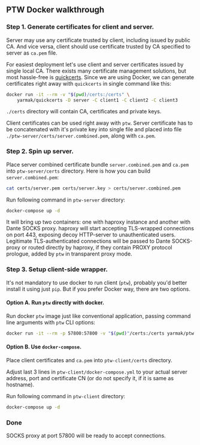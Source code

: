 ## PTW Docker walkthrough

### Step 1. Generate certificates for client and server.

Server may use any certificate trusted by client, including issued by public CA. And vice versa, client should use certificate trusted by CA specified to server as `ca.pem` file.

For easiest deployment let's use client and server certificates issued by single local CA. There exists many certificate management solutions, but most hassle-free is [quickcerts](https://github.com/Snawoot/quickcerts). Since we are using Docker, we can generate certificates right away with `quickcerts` in single command like this:

```sh
docker run -it --rm -v "$(pwd)/certs:/certs" \
    yarmak/quickcerts -D server -C client1 -C client2 -C client3
```

`./certs` directory will contain CA, certificates and private keys.

Client certificates can be used right away with `ptw`. Server certificate has to be concatenated with it's private key into single file and placed into file `./ptw-server/certs/server.combined.pem`, along with `ca.pem`.

### Step 2. Spin up server.

Place server combined certificate bundle `server.combined.pem` and `ca.pem` into `ptw-server/certs` directory. Here is how you can build `server.combined.pem`:

```sh
cat certs/server.pem certs/server.key > certs/server.combined.pem
```

Run following command in `ptw-server` directory:

```sh
docker-compose up -d
```

It will bring up two containers: one with haproxy instance and another with Dante SOCKS proxy. haproxy will start accepting TLS-wrapped connections on port 443, exposing decoy HTTP-server to unauthenticated users. Legitimate TLS-authenticated connections will be passed to Dante SOCKS-proxy or routed directly by haproxy, if they contain PROXY protocol prologue, added by `ptw` in transparent proxy mode.

### Step 3. Setup client-side wrapper.

It's not mandatory to use docker to run client (`ptw`), probably you'd better install it using just `pip`. But if you prefer Docker way, there are two options.

#### Option A. Run `ptw` directly with docker.

Run docker `ptw` image just like conventional application, passing command line arguments with `ptw` CLI options:

```sh
docker run -it --rm -p 57800:57800 -v "$(pwd)"/certs:/certs yarmak/ptw -c /certs/client.pem -k /certs/client.key -C /certs/ca.pem --tls-servername server server-address.tld 443
```

#### Option B. Use `docker-compose`.

Place client certificates and `ca.pem` into `ptw-client/certs` directory.

Adjust last 3 lines in `ptw-client/docker-compose.yml` to your actual server address, port and certificate CN (or do not specify it, if it is same as hostname).

Run following command in `ptw-client` directory:

```sh
docker-compose up -d
```

### Done

SOCKS proxy at port 57800 will be ready to accept connections.
